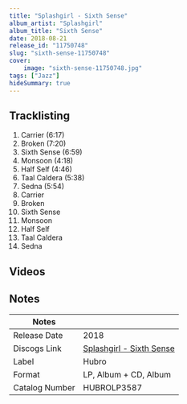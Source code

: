```yaml
---
title: "Splashgirl - Sixth Sense"
album_artist: "Splashgirl"
album_title: "Sixth Sense"
date: 2018-08-21
release_id: "11750748"
slug: "sixth-sense-11750748"
cover:
    image: "sixth-sense-11750748.jpg"
tags: ["Jazz"]
hideSummary: true
---
```


## Tracklisting
1. Carrier (6:17)
2. Broken (7:20)
3. Sixth Sense (6:59)
4. Monsoon (4:18)
5. Half Self (4:46)
6. Taal Caldera (5:38)
7. Sedna (5:54)
8. Carrier
9. Broken
10. Sixth Sense
11. Monsoon
12. Half Self
13. Taal Caldera
14. Sedna

## Videos


## Notes

| Notes          |             |
| ---------------| ----------- |
| Release Date   | 2018 |
| Discogs Link   | [Splashgirl - Sixth Sense](https://www.discogs.com/release/11750748) |
| Label          | Hubro |
| Format         | LP, Album + CD, Album |
| Catalog Number | HUBROLP3587 |

